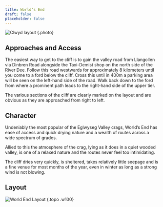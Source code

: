 ```yaml
---
title: World’s End
draft: false
placeholder: false
---
```



![Clwyd layout](/img/north-wales/border-region/clwyd-limestone/ARTHUR2.gif)
{.photo}

## Approaches and Access

The easiest way to get to the cliff is to gain the valley road from Llangollen via Dinbren Road alongside the Taxi-Demist shop on the north side of the River Dee. Follow this road westwards for approximately 8 kilometers until you come to a ford below the cliff. Cross this until in 400m a parking area will be seen on the left-hand side of the road. Walk back down to the ford from where a prominent path leads to the right-hand side of the upper tier.

The various sections of the cliff are clearly marked on the layout and are obvious as they are approached from right to left.


## Character

Undeniably the most popular of the Eglwyseg Valley crags, World’s End has ease of access and quick drying nature and a wealth of routes across a wide spectrum of grades.

Allied to this the atmosphere of the crag, lying as it does in a quiet wooded valley, is one of a relaxed nature and the routes never feel too intimidating.

The cliff dries very quickly, is sheltered, takes relatively little seepage and is a fine venue for most months of the year, even in winter as long as a strong wind is not blowing.


## Layout

![World End Layout](/img/north-wales/border-region/clwyd-limestone/WORLD1.gif)
{.topo .w100}

